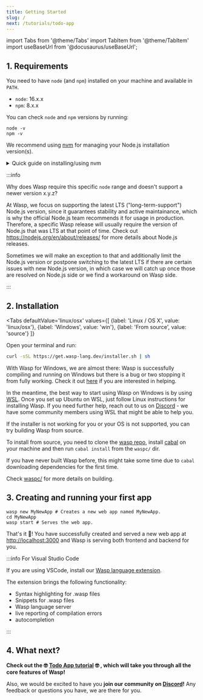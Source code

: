 ```yaml
---
title: Getting Started
slug: /
next: /tutorials/todo-app
---
```


import Tabs from '@theme/Tabs'
import TabItem from '@theme/TabItem'
import useBaseUrl from '@docusaurus/useBaseUrl';


## 1. Requirements

You need to have `node` (and `npm`) installed on your machine and available in `PATH`.
- `node`: 16.x.x
- `npm`: 8.x.x

You can check `node` and `npm` versions by running:
```shell-session
node -v
npm -v
```

We recommend using [nvm](https://github.com/nvm-sh/nvm) for managing your Node.js installation version(s).

<details>
  <summary style={{cursor: 'pointer', 'textDecoration': 'underline'}}>
    Quick guide on installing/using nvm
  </summary>
  <div>

  Install nvm via your OS package manager (aptitude, pacman, homebrew, ...) or alternatively via [nvm install script](https://github.com/nvm-sh/nvm#install--update-script).

  Then, install a version of node that you need, e.g.:
  ```shell-session
  nvm install 16
  ```

  Finally, whenever you need to ensure specific version of node is used, run e.g.
  ```shell-session
  nvm use 16
  ```
  to set the node version for current shell session.

  You can run
  ```shell-session
  node -v
  ```
  to check the version of node currently being used in this shell session.

  Check NVM repo for more details: https://github.com/nvm-sh/nvm .

  </div>
</details>

:::info

Why does Wasp require this specific `node` range and doesn't support a newer version x.y.z?

At Wasp, we focus on supporting the latest LTS ("long-term-support") Node.js version, since it guarantees stability and active maintainance, which is why the official Node.js team recommends it for usage in production.
Therefore, a specific Wasp release will usually require the version of Node.js that was LTS at that point of time.
Check out https://nodejs.org/en/about/releases/ for more details about Node.js releases.

Sometimes we will make an exception to that and additionally limit the Node.js version or postpone switching to the latest LTS if there are certain issues with new Node.js version, in which case we will catch up once those are resolved on Node.js side or we find a workaround on Wasp side.

:::

## 2. Installation

<Tabs
  defaultValue='linux/osx'
  values={[
    {label: 'Linux / OS X', value: 'linux/osx'},
    {label: 'Windows', value: 'win'},
    {label: 'From source', value: 'source'}
  ]}
>
  <TabItem value='linux/osx' >
<div style={{borderLeft: 'solid 6px #bf9900', paddingLeft: '10px'}} >

Open your terminal and run:

```bash
curl -sSL https://get.wasp-lang.dev/installer.sh | sh
```

</div>
  </TabItem>

  <TabItem value='win'>
<div style={{borderLeft: 'solid 6px #bf9900', paddingLeft: '10px'}} >

With Wasp for Windows, we are almost there: Wasp is successfully compiling and running on Windows but there is a bug or two stopping it from fully working. Check it out [here](https://github.com/wasp-lang/wasp/issues/48) if you are interested in helping.

In the meantime, the best way to start using Wasp on Windows is by using [WSL](https://docs.microsoft.com/en-us/windows/wsl/install-win10). Once you set up Ubuntu on WSL, just follow Linux instructions for installing Wasp. If you need further help, reach out to us on [Discord](https://discord.gg/rzdnErX) - we have some community members using WSL that might be able to help you.

</div>
  </TabItem>

  <TabItem value='source'>
<div style={{borderLeft: 'solid 6px #bf9900', paddingLeft: '10px'}} >

If the installer is not working for you or your OS is not supported, you can try building Wasp from source.

To install from source, you need to clone the [wasp repo](https://github.com/wasp-lang/wasp), install [cabal](https://cabal.readthedocs.io/en/stable/getting-started.html) on your machine and then run `cabal install` from the `waspc/` dir.

If you have never built Wasp before, this might take some time due to `cabal` downloading dependencies for the first time.  

Check [waspc/](https://github.com/wasp-lang/wasp/tree/main/waspc) for more details on building.

</div>
  </TabItem>
</Tabs>

## 3. Creating and running your first app
```shell-session
wasp new MyNewApp # Creates a new web app named MyNewApp.
cd MyNewApp
wasp start # Serves the web app.
```

That's it :tada:! You have successfully created and served a new web app at <http://localhost:3000> and Wasp is serving both frontend and backend for you.



:::info For Visual Studio Code

If you are using VSCode, install our [Wasp language extension](https://marketplace.visualstudio.com/items?itemName=wasp-lang.wasp). 

The extension brings the following functionality:

* Syntax highlighting for .wasp files
* Snippets for .wasp files
* Wasp language server
* live reporting of compilation errors
* autocompletion

:::


## 4. What next?

**Check out the 🤓 [Todo App tutorial](tutorials/todo-app.md) 🤓 , which will take you through all the core features of Wasp!**

Also, we would be excited to have you **join our community on [Discord](https://discord.gg/rzdnErX)!** Any feedback or questions you have, we are there for you. 

